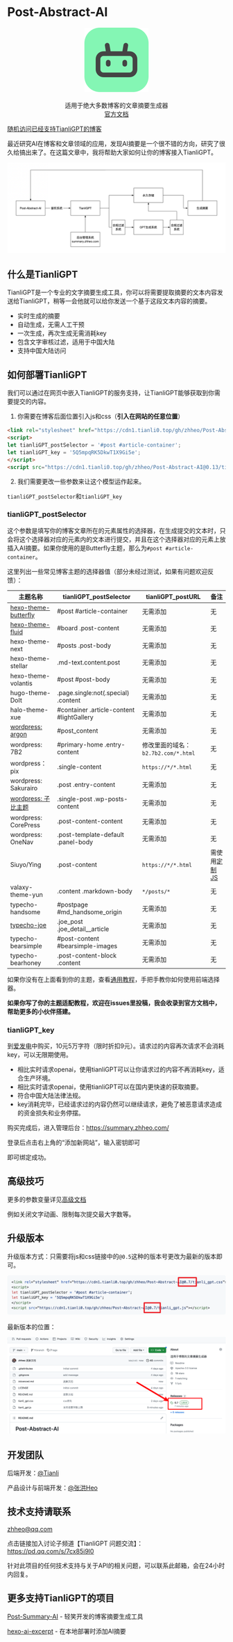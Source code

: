 # Post-Abstract-AI

<p align="center">
  <img src="/img/logo.png" />
  <br>
  <br>
  适用于绝大多数博客的文章摘要生成器
  <br>
  <a href="https://flowus.cn/zhheo/share/3d6d616b-e183-436e-8e3e-2b177f99e941">官方文档</a>
</p>

[随机访问已经支持TianliGPT的博客](https://summary.zhheo.com/static/matrix.html)

最近研究AI在博客和文章领域的应用，发现AI摘要是一个很不错的方向，研究了很久给搞出来了。在这篇文章中，我将帮助大家如何让你的博客接入TianliGPT。

![](/img/workflows.png)

## 什么是TianliGPT

TianliGPT是一个专业的文字摘要生成工具，你可以将需要提取摘要的文本内容发送给TianliGPT，稍等一会他就可以给你发送一个基于这段文本内容的摘要。

- 实时生成的摘要
- 自动生成，无需人工干预
- 一次生成，再次生成无需消耗key
- 包含文字审核过滤，适用于中国大陆
- 支持中国大陆访问

## 如何部署TianliGPT

我们可以通过在网页中嵌入TianliGPT的服务支持，让TianliGPT能够获取到你需要提交的内容。

1. 你需要在博客后面位置引入js和css（**引入在网站的任意位置**）

```html
<link rel="stylesheet" href="https://cdn1.tianli0.top/gh/zhheo/Post-Abstract-AI@0.13/tianli_gpt.css">
<script>
let tianliGPT_postSelector = '#post #article-container';
let tianliGPT_key = '5Q5mpqRK5DkwT1X9Gi5e';
</script>
<script src="https://cdn1.tianli0.top/gh/zhheo/Post-Abstract-AI@0.13/tianli_gpt.js"></script>
```

2. 我们需要更改一些参数来让这个模型运作起来。

`tianliGPT_postSelector`和`tianliGPT_key`

### tianliGPT_postSelector

这个参数是填写你的博客文章所在的元素属性的选择器，在生成提交的文本时，只会将这个选择器对应的元素内的文本进行提交，并且在这个选择器对应的元素上放插入AI摘要。如果你使用的是Butterfly主题，那么为`#post #article-container`。

这里列出一些常见博客主题的选择器值（部分未经过测试，如果有问题欢迎反馈）：

| 主题名称             | tianliGPT_postSelector         | tianliGPT_postURL | 备注 |
| -------------------- | ------------------------ | --- | --- |
| [hexo-theme-butterfly](https://flowus.cn/zhheo/share/927667b2-ba27-42b1-98f2-8fb184720ed2) | #post #article-container | 无需添加 | 无 |
| [hexo-theme-fluid](https://flowus.cn/zhheo/share/a8c7101e-9b06-4ec8-9063-0fe3eef31f5c) | #board .post-content | 无需添加 | 无 |
| hexo-theme-next      | #posts .post-body        | 无需添加 | 无 |
| hexo-theme-stellar | .md-text.content.post | 无需添加 | 无 |
| hexo-theme-volantis | #post #post-body | 无需添加 | 无 |
| hugo-theme-DoIt | .page.single:not(.special) .content | 无需添加 | 无 |
| halo-theme-xue | #container .article-content #lightGallery | 无需添加 | 无 |
| [wordpress: argon](https://flowus.cn/08d8f6e4-d487-40b9-951e-8c0c3df7506f) | #post_content | 无需添加 | 无 |
| wordpress: 7B2 | #primary-home .entry-content | 修改里面的域名：`b2.7b2.com/*.html` | 无 |
| wordpress：pix | .single-content | `https://*/*.html` | 无 |
| wordpress: Sakurairo | .post .entry-content | 无需添加 | 无 |
| [wordpress: 子比主题](https://flowus.cn/88b69f42-e0f7-482c-9941-24a06c97d6d0) | .single-post .wp-posts-content | 无需添加 | 无 |
| wordpress: CorePress | .post-content-content | 无需添加 | 无 |
| wordpress: OneNav | .post-template-default .panel-body | 无需添加 | 无 |
| Siuyo/Ying | .post-content | `https://*/*.html` | 需使用[定制JS](/custom/README.md) |
| valaxy-theme-yun | .content .markdown-body | `*/posts/*` | 无 |
| typecho-handsome | #postpage #md_handsome_origin | 无需添加 | 无 |
| [typecho-joe](/issues/27) | .joe_post .joe_detail__article | 无需添加 | 无 |
| typecho-bearsimple | #post-content #bearsimple-images | 无需添加 | 无 |
| typecho-bearhoney | .post-content-block .content | 无需添加 | 无 |

如果你没有在上面看到你的主题，查看[通用教程](https://flowus.cn/zhheo/7a353126-f225-4e5c-8c11-f5adefe85b7f)，手把手教你如何使用前端选择器。

**如果你写了你的主题适配教程，欢迎在issues里投稿，我会收录到官方文档中，帮助更多的小伙伴搭建。**

### tianliGPT_key

到[爱发电](https://afdian.net/item/f18c2e08db4411eda2f25254001e7c00)中购买，10元5万字符（限时折扣9元）。请求过的内容再次请求不会消耗key，可以无限期使用。

- 相比实时请求openai，使用tianliGPT可以让你请求过的内容不再消耗key，适合生产环境。
- 相比实时请求openai，使用tianliGPT可以在国内更快速的获取摘要。
- 符合中国大陆法律法规。
- key消耗完毕，已经请求过的内容仍然可以继续请求，避免了被恶意请求造成的资金损失和业务停摆。

购买完成后，进入管理后台：https://summary.zhheo.com/

登录后点击右上角的“添加新网站”，输入密钥即可

即可绑定成功。

## 高级技巧

更多的参数变量详见[高级文档](https://flowus.cn/9be089e8-667e-4b0e-93c3-ad69697ce673)

例如关闭文字动画、限制每次提交最大字数等。

## 升级版本

升级版本方式：只需要将js和css链接中的`@0.5`这种的版本号更改为最新的版本即可。

![](/img/update.png)

最新版本的位置：

![](/img/update2.png)

## 开发团队

后端开发：[@Tianli](https://github.com/Tianli0)

产品设计与前端开发：[@张洪Heo](https://github.com/zhheo)

## 技术支持请联系

zhheo@qq.com

点击链接加入讨论子频道【TianliGPT 问题交流】：https://pd.qq.com/s/7cx85i9l0

针对此项目的任何技术支持与关于API的相关问题，可以联系此邮箱，会在24小时内回复。

## 更多支持TianliGPT的项目

[Post-Summary-AI](https://github.com/qxchuckle/Post-Summary-AI) - 轻笑开发的博客摘要生成工具

[hexo-ai-excerpt](https://github.com/rootlexblog/hexo-ai-excerpt) - 在本地部署时添加AI摘要
